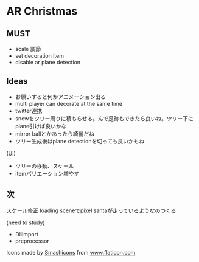 # AR Christmas

## MUST
- scale 調節
- set decoration item 
- disable ar plane detection 

## Ideas
- お願いすると何かアニメーション出る
- multi player can decorate at the same time
- twitter連携
- snowをツリー周りに積もらせる。んで足跡もできたら良いね。ツリー下にplane引けば良いかな
- mirror ballとかあったら綺麗だね
- ツリー生成後はplane detectionを切っても良いかもね

(UI)
- ツリーの移動、スケール
- itemバリエーション増やす

## 次
スケール修正
loading sceneでpixel santaが走っているようなのつくる　

(need to study)
- DllImport
- preprocessor 

<div>Icons made by <a href="https://www.flaticon.com/authors/smashicons" title="Smashicons">Smashicons</a> from <a href="https://www.flaticon.com/" title="Flaticon">www.flaticon.com</a></div>